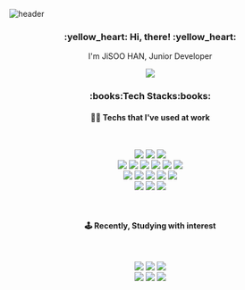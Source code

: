 ![header](https://capsule-render.vercel.app/api?type=wave&height=200&color=f1e1a6&text=didue)

<h3 align="center">:yellow_heart: Hi, there! :yellow_heart:</h3>
<p align="center">I'm JiSOO HAN, Junior Developer</p>
<p align="center">
  <a href="https://hits.seeyoufarm.com"><img src="https://hits.seeyoufarm.com/api/count/incr/badge.svg?url=https%3A%2F%2Fgithub.com%2Fdidue%2Fhit-counter&count_bg=%2379C83D&title_bg=%23555555&icon=&icon_color=%23E7E7E7&title=hits&edge_flat=false"/></a>
</p>
<h3 align="center">:books:Tech Stacks:books:</h3>
<h4 align="center">👩‍💻 Techs that I've used at work</h4><br/>
<p align="center">
  <img src="https://img.shields.io/badge/Java-008FC7?style=flat-square&logo=Java&logoColor=white"/></a>
  <img src="https://img.shields.io/badge/Spring-6DB33F?style=flat-square&logo=Spring&logoColor=white"/></a>
  <img src="https://img.shields.io/badge/SpringBoot-6DB33F?style=flat-square&logo=SpringBoot&logoColor=white"/></a>
  <br/>
  <img src="https://img.shields.io/badge/TypeScript-1572B6?style=flat-square&logo=TypeScript&logoColor=black"/></a>
  <img src="https://img.shields.io/badge/NodeJS-339933?style=flat-square&logo=Node.js&logoColor=white"/></a>
  <img src="https://img.shields.io/badge/React-61DAFB?style=flat-square&logo=React&logoColor=black"/></a>
  <img src="https://img.shields.io/badge/Redux-764ABC?style=flat-square&logo=Redux&logoColor=white"/></a>
  <img src="https://img.shields.io/badge/Nextjs-000000?style=flat-square&logo=Next.js&logoColor=white" />
  <img src="https://img.shields.io/badge/Javascript-fbe946?style=flat-square&logo=Javascript&logoColor=black"/></a>
  <br/>
  <img src="https://img.shields.io/badge/Oracle-F80000?style=flat-square&logo=Oracle&logoColor=white"/></a>
  <img src="https://img.shields.io/badge/PostgreSQL-4169E1?style=flat-square&logo=PostgreSQL&logoColor=white"/></a>
  <img src="https://img.shields.io/badge/PL/SQL-40B5A4?style=flat-square&logo=PLSQL&logoColor=white" />
  <img src="https://img.shields.io/badge/MySQL-4479A1?style=flat-square&logo=MySQL&logoColor=white" />
  <img src="https://img.shields.io/badge/Mongo DB-47A248?style=flat-square&logo=MongoDB&logoColor=white"/></a>
  <br/>
  <img src="https://img.shields.io/badge/Amazon AWS-232F3E?style=flat-square&logo=amazonwebservices&logoColor=white" />
  <img src="https://img.shields.io/badge/Git-F05032?style=flat-square&logo=Git&logoColor=white" />
  <img src="https://img.shields.io/badge/SVN-26689A?style=flat-square"/>
  <br/>
  
</p>
<br/>
<h4 align="center">🕹 Recently, Studying with interest</h4><br/>
<p align="center">
  <img src="https://img.shields.io/badge/Apache Kafka-764ABC?style=flat-square&logo=apachekafka&logoColor=white"/></a>
  <img src="https://img.shields.io/badge/Kotlin-7F52FF?style=flat-square&logo=Kotlin&logoColor=white" />
  <img src="https://img.shields.io/badge/OpenAI-000000?style=flat-square&logo=OpenAI&logoColor=white" />
  <br/>
  <img src="https://img.shields.io/badge/VueJS-4FC08D?style=flat-square&logo=Vue.js&logoColor=black"/></a>
  <img src="https://img.shields.io/badge/Flutter-02569B?style=flat-square&logo=flutter&logoColor=white" />
  <img src="https://img.shields.io/badge/MariaDB-003545?style=flat-square&logo=MariaDB&logoColor=white"/></a>
  <br/>
</p>
</p>
